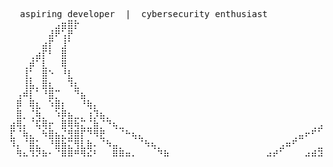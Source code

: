 <div align="center" style="display: flex; align-items: center; justify-content: center; gap: 20px; height: 250px;">
  <div style="text-align: left; max-height: 100%; overflow: hidden;">
  

<pre width=200>
  aspiring developer  |  cybersecurity enthusiast
⠀⠀⠀⠀⠀⠀⠀⣠⣶⣿⡗⠀⠀⠀⠀⠀⠀⠀⠀⠀⠀⠀⠀⠀⠀⠀⠀⠀⠀⠀⠀⠀⠀⠀⠀⠀⠀⠀⠀⠀⠀⠀⠀⠀⠀⠀⠀⠀⠀⠀⠀⠀⠀⠀⠀⣿⣷⣦⡀⠀⠀⠀⠀⠀⠀
⠀⠀⠀⠀⠀⠀⣼⠟⢡⡟⠀⠀⠀⠀⠀⠀⠀⠀⠀⠀⠀⠀⠀⠀⠀⠀⠀⠀⠀⠀⠀⠀⠀⠀⠀⠀⠀⠀⠀⠀⠀⠀⠀⠀⠀⠀⠀⠀⠀⠀⠀⠀⠀⠀⠀⠘⣧⠙⢿⡄⠀⠀⠀⠀⠀
⠀⠀⠀⠀⠀⣴⡏⠀⣸⠁⠀⠀⠀⠀⠀⠀⠀⠀⠀⠀⠀⠀⠀⠀⠀⠀⠀⠀⠀⠀⠀⠀⠀⠀⠀⠀⠀⠀⠀⠀⠀⠀⠀⠀⠀⠀⠀⠀⠀⠀⠀⠀⠀⠀⠀⠀⢹⡆⠈⣿⡄⠀⠀⠀⠀
⠀⠀⠀⢀⣴⡏⠃⠀⣿⠀⠀⠀⠀⠀⠀⠀⠀⠀⠀⠀⠀⠀⠀⠀⠀⠀⠀⠀⠀⠀⠀⠀⠀⠀⠀⠀⠀⠀⠀⠀⠀⠀⠀⠀⠀⠀⠀⠀⠀⠀⠀⠀⠀⠀⠀⠀⢸⡇⠀⠁⣿⣄⠀⠀⠀
⠀⠀⢀⡾⠁⣇⠀⠀⢿⠀⠀⠀⠀⠀⠀⠀⠀⠀⠀⠀⠀⠀⠀⠀⠀⠀⠀⠀⠀⠀⠀⠀⠀⠀⠀⠀⠀⠀⠀⠀⠀⠀⠀⠀⠀⠀⠀⠀⠀⠀⠀⠀⠀⠀⠀⠀⢸⠇⠀⢠⡇⠹⣆⠀⠀
⠀⠀⢸⡁⠀⣿⠑⠀⠘⣇⠀⠀⠀⠀⠀⠀⠀⠀⠀⠀⠀⠀⠀⠀⠀⠀⠀⠀⠀⠀⠀⠀⠀⠀⠀⠀⠀⠀⠀⠀⠀⠀⠀⠀⠀⠀⠀⠀⠀⠀⠀⠀⠀⠀⠀⢀⡟⠀⠀⢩⡇⠀⢹⠀⠀
⠀⠀⢸⣧⡀⣿⣆⠀⠀⠹⣆⠀⠀⠀⠀⠀⠀⠀⠀⠀⠀⠀⠀⠀⠀⠀⠀⠀⠀⠀⠀⠀⠀⠀⠀⠀⠀⠀⠀⠀⠀⠀⠀⠀⠀⠀⠀⠀⠀⠀⠀⠀⠀⠀⢀⡼⠃⠀⢀⣼⠇⢠⣾⠀⠀
⠀⢠⠾⡇⠁⠘⣿⡉⠀⠀⠙⣦⠀⠀⠀⠀⠀⠀⠀⠀⠀⠀⠀⠀⠀⠀⠀⠀⠀⠀⠀⠀⠀⠀⠀⠀⠀⠀⠀⠀⠀⠀⠀⠀⠀⠀⠀⠀⠀⠀⠀⠀⠀⢠⡾⠁⠀⠀⣹⡿⠀⠀⡿⢦⠀
⠀⡿⠀⢿⣆⠀⠱⣿⡆⠀⠀⠘⢷⡄⠀⠀⠀⠀⠀⠀⠀⠀⠀⠀⠀⠀⠀⠀⠀⠀⠀⠀⠀⠀⠀⠀⠀⠀⠀⠀⠀⠀⠀⠀⠀⠀⠀⠀⠀⠀⠀⠀⣰⠟⠀⠀⠀⣾⣿⠁⢀⣼⠃⠘⡆
⠀⣿⡀⢈⢷⡀⠀⠱⡿⣦⣀⡀⢰⡹⣦⡀⠀⠀⠀⠀⠀⠀⠀⠀⠀⠀⠀⠀⠀⠀⠀⠀⠀⠀⠀⠀⠀⠀⠀⠀⠀⠀⠀⠀⠀⠀⠀⠀⠀⠀⣠⡾⢣⠀⢀⣠⣾⡿⠁⠀⣠⠏⠀⢰⡇
⣴⢿⡄⠈⢯⢿⡖⠀⣿⢿⢷⣍⣈⣷⡈⠙⢦⣀⠀⠀⠀⠀⠀⠀⠀⠀⠀⠀⠀⠀⠀⠀⠀⠀⠀⠀⠀⠀⠀⠀⠀⠀⠀⠀⠀⠀⠀⢀⣠⠞⠋⣰⡟⢀⣹⢿⣿⡇⠐⣺⣯⠇⠀⣸⢧
⣏⠈⢷⣄⠀⠳⣿⣦⣌⣻⣿⡏⠙⠻⣟⠀⠀⠈⠓⢦⣄⠀⠀⠀⠀⠀⠀⠀⠀⠀⠀⠀⠀⠀⠀⠀⠀⠀⠀⠀⠀⠀⠀⠀⢀⣤⠖⠋⠁⠀⢸⡿⠛⠉⢿⡿⢋⣠⣾⡿⠋⢀⣴⠏⠈
⠹⡄⠈⣿⣅⠀⠘⣿⣷⣍⢻⣇⣷⠄⠈⠳⣤⡀⠀⠀⠈⠳⢦⡀⠀⠀⠀⠀⠀⠀⠀⠀⠀⠀⠀⠀⠀⠀⠀⠀⠀⠀⣠⠶⠋⠀⠀⠀⣀⣴⠋⠀⢠⡇⣾⢋⣤⣿⡿⠁⢀⣽⠋⠀⡴
⠀⢻⠦⠹⣝⣷⡂⠈⣿⣿⠛⠻⣮⡃⠀⠀⣿⣿⡶⣄⣀⠀⠀⠙⢷⡀⠀⠀⠀⠀⠀⠀⠀⠀⠀⠀⠀⠀⠀⠀⣴⠞⠁⠀⢀⣀⡴⣾⣽⡿⠀⠀⣾⡿⠛⠻⣿⡟⠀⣲⣿⡽⠡⢾⠃
⠀⠈⣷⣄⠈⠳⣝⣧⡀⢿⣷⣀⠈⠙⠶⣄⡚⠽⣿⣿⡉⠙⠂⠀⠀⠹⡆⠀⠀⠀⠀⠀⠀⠀⠀⠀⠀⠀⠀⡾⠁⠀⠀⠘⠋⣝⣿⣻⠕⣂⣴⠞⠉⠀⣠⣿⠇⣠⢾⡿⠋⢀⣰⡏⠀
⠀⠀⢸⠙⢯⣅⠀⢽⡯⣿⢷⣽⣂⠀⠀⣓⡯⣗⣾⣷⣄⡀⠀⠀⠀⠀⡷⠀⠀⠀⠀⠀⠀⠀⠀⠀⠀⠀⠀⣇⠀⠀⠀⠀⣀⣽⣿⣖⡿⣟⡋⠀⢀⣺⣷⢿⣻⣿⠉⢀⣩⠟⢹⠃⠀
⠀⠀⠈⢧⡀⠙⣿⣇⣉⠻⣿⡋⠉⠓⠶⡤⢭⣽⣿⡅⠀⠀⠀⠀⣴⠞⠃⠀⠀⠀⠀⠀⠀⠀⠀⠀⠀⠀⠀⠙⢶⣄⠀⠀⠀⠀⣽⣿⣭⠥⠴⠖⠋⠉⣻⡿⢋⣁⣽⡟⠁⣠⠟⠀⠀
⠀⠀⠀⠘⣿⡂⠈⠓⢯⣷⣿⣿⣾⠤⠀⠩⠭⢽⣿⣦⡴⠀⠀⠀⢷⡀⠀⠀⠀⠀⠀⠀⠀⠀⠀⠀⠀⠀⠀⠀⣠⡇⠀⠀⠰⣦⣾⣿⠭⠭⠁⢀⣬⣾⣿⣷⣿⠟⠋⠀⣺⡿⠀⠀⠀
⠀⠀⠀⠀⠈⠛⢶⣤⠀⠈⠻⣿⣿⣿⠶⠶⠶⣒⣿⣿⡶⠀⡀⠀⠈⠙⠲⣄⠀⠀⠀⠀⠀⠀⠀⠀⠀⢀⡴⠞⠉⠀⠀⣄⠠⣼⣿⣖⡒⠲⠶⢾⣿⣿⡿⠉⠀⢠⣴⠾⠋⠀⠀⠀⠀
⠀⠀⠀⠀⠀⠀⠀⠈⠉⠓⠒⣼⣟⡁⠀⠀⢀⣀⡭⣟⣿⣾⠁⠀⡀⠀⠀⢸⡄⠀⠀⠀⠀⠀⠀⠀⠀⣼⠀⠀⠀⣀⢀⢹⣿⣿⣿⣅⣀⠀⠀⠀⠘⣿⡔⠒⠋⠉⠀⠀⠀⠀⠀⠀⠀
⠀⠀⠀⠀⠀⠀⠀⠀⠀⠀⠀⠹⣿⣃⣴⠞⠋⠁⠈⣛⣽⣿⣶⣾⠃⠀⠀⠀⠹⡄⠀⠀⠀⠀⠀⠀⡼⠋⠀⢀⢀⢹⣾⣿⣿⢯⡋⠁⠉⠙⢶⣄⣻⡾⠃⠀⠀⠀⠀⠀⠀⠀⠀⠀⠀
⠀⠀⠀⠀⠀⠀⠀⠀⠀⠀⠀⠀⠀⠀⡇⣶⡀⢠⠞⠁⠉⣵⣿⣿⣦⣼⡀⠀⠀⠙⢦⡀⠀⠀⣠⠞⠁⠀⠀⣸⣾⣾⢿⢷⣍⠀⠙⢦⣀⣰⣼⡇⠀⠀⠀⠀⠀⠀⠀⠀⠀⠀⠀⠀⠀
⠀⠀⠀⠀⠀⠀⠀⠀⠀⠀⠀⠀⠀⠀⠛⠻⢶⡏⠀⠀⡼⠁⢉⡿⠋⡽⠉⠉⠉⠓⠚⠉⠀⠀⠙⠒⠋⠉⠉⠹⡍⠿⣇⠁⠹⡆⠀⣈⢿⠾⠛⠁⠀⠀⠀⠀⠀⠀⠀⠀⠀⠀⠀⠀⠀
⠀⠀⠀⠀⠀⠀⠀⠀⠀⠀⠀⠀⠀⠀⠀⠀⠈⠳⠭⠿⣧⣖⣼⡧⢦⠇⠀⠀⠀⠀⠀⠀⠀⠀⠀⠀⠀⠀⠀⠀⢷⠢⢻⣔⣲⡿⢿⡽⠏⠀⠀⠀⠀⠀⠀⠀⠀⠀⠀⠀⠀⠀⠀⠀⠀
</pre>

<img src="https://komarev.com/ghpvc/?username=6voo&color=000000" alt="view counter" />
<br><br>
  </div>

</div>

